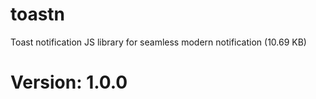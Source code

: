 # toastn
Toast notification JS library for seamless modern notification (10.69 KB)


# Version: 1.0.0
